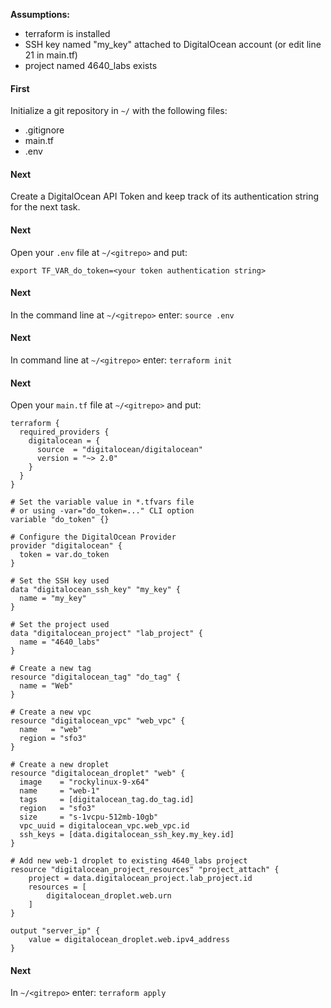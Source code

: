 <b>Assumptions:</b>
- terraform is installed 
- SSH key named "my_key" attached to DigitalOcean account (or edit line 21 in main.tf)
- project named 4640_labs exists

<h4>First</h4>

Initialize a git repository in ```~/``` with the following files:
- .gitignore
- main.tf
- .env

<h4>Next</h4>

Create a DigitalOcean API Token and keep track of its authentication string for the next task.

<h4>Next</h4>

Open your ```.env``` file at ```~/<gitrepo>``` and put:
```
export TF_VAR_do_token=<your token authentication string>
```

<h4>Next</h4>

In the command line at ```~/<gitrepo>``` enter: ```source .env```

<h4>Next</h4>

In command line at ```~/<gitrepo>``` enter: ```terraform init```

<h4>Next</h4>

Open your ```main.tf``` file at ```~/<gitrepo>``` and put:
```
terraform {
  required_providers {
    digitalocean = {
      source  = "digitalocean/digitalocean"
      version = "~> 2.0"
    }
  }
}

# Set the variable value in *.tfvars file
# or using -var="do_token=..." CLI option
variable "do_token" {}

# Configure the DigitalOcean Provider
provider "digitalocean" {
  token = var.do_token
}

# Set the SSH key used
data "digitalocean_ssh_key" "my_key" {
  name = "my_key"
}

# Set the project used
data "digitalocean_project" "lab_project" {
  name = "4640_labs"
}

# Create a new tag
resource "digitalocean_tag" "do_tag" {
  name = "Web"
}

# Create a new vpc
resource "digitalocean_vpc" "web_vpc" {
  name   = "web"
  region = "sfo3"
}

# Create a new droplet
resource "digitalocean_droplet" "web" {
  image    = "rockylinux-9-x64"
  name     = "web-1"
  tags     = [digitalocean_tag.do_tag.id]
  region   = "sfo3"
  size     = "s-1vcpu-512mb-10gb"
  vpc_uuid = digitalocean_vpc.web_vpc.id
  ssh_keys = [data.digitalocean_ssh_key.my_key.id]
}

# Add new web-1 droplet to existing 4640_labs project
resource "digitalocean_project_resources" "project_attach" {
    project = data.digitalocean_project.lab_project.id
    resources = [
        digitalocean_droplet.web.urn
    ]    
}

output "server_ip" {
    value = digitalocean_droplet.web.ipv4_address
}
```
<h4>Next</h4>

In ```~/<gitrepo>``` enter: ```terraform apply```




